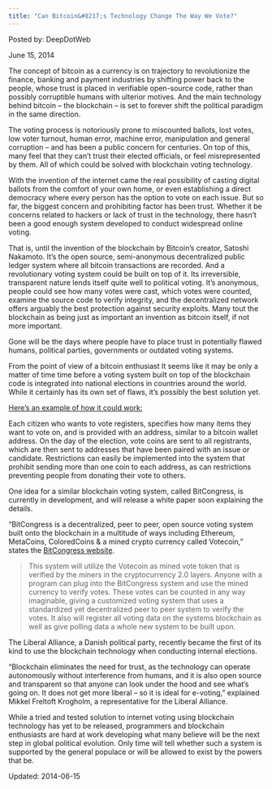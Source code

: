 ```yaml
---
title: "Can Bitcoin&#8217;s Technology Change The Way We Vote?"
---
```


Posted by: DeepDotWeb

<span>June 15, 2014</span>
    

<p style="margin-bottom: 0in;">The concept of bitcoin as a currency is on trajectory to revolutionize the finance, banking and payment industries by shifting power back to the people, whose trust is placed in verifiable open-source code, rather than possibly corruptible humans with ulterior motives. And the main technology behind bitcoin – the blockchain – is set to forever shift the political paradigm in the same direction.</p>
<p style="margin-bottom: 0in;">The voting process is notoriously prone to miscounted ballots, lost votes, low voter turnout, human error, machine error, manipulation and general corruption – and has been a public concern for centuries. On top of this, many feel that they can&#8217;t trust their elected officials, or feel misrepresented by them. All of which could be solved with blockchain voting technology.</p>
<p style="margin-bottom: 0in;">With the invention of the internet came the real possibility of casting digital ballots from the comfort of your own home, or even establishing a direct democracy where every person has the option to vote on each issue. But so far, the biggest concern and prohibiting factor has been trust. Whether it be concerns related to hackers or lack of trust in the technology, there hasn&#8217;t been a good enough system developed to conduct widespread online voting.</p>
<p style="margin-bottom: 0in;">That is, until the invention of the blockchain by Bitcoin&#8217;s creator, Satoshi Nakamoto. It&#8217;s the open source, semi-anonymous decentralized public ledger system where all bitcoin transactions are recorded. And a revolutionary voting system could be built on top of it. Its irreversible, transparent nature lends itself quite well to political voting. It&#8217;s anonymous, people could see how many votes were cast, which votes were counted, examine the source code to verify integrity, and the decentralized network offers arguably the best protection against security exploits. Many tout the blockchain as being just as important an invention as bitcoin itself, if not more important.</p>
<p style="margin-bottom: 0in;">Gone will be the days where people have to place trust in potentially flawed humans, political parties, governments or outdated voting systems.</p>
<p style="margin-bottom: 0in;">From the point of view of a bitcoin enthusiast It seems like it may be only a matter of time time before a voting system built on top of the blockchain code is integrated into national elections in countries around the world. While it certainly has its own set of flaws, it&#8217;s possibly the best solution yet.</p>
<p style="margin-bottom: 0in;"><span style="text-decoration: underline;">Here&#8217;s an example of how it could work:</span></p>
<p style="margin-bottom: 0in;">Each citizen who wants to vote registers, specifies how many items they want to vote on, and is provided with an address, similar to a bitcoin wallet address. On the day of the election, vote coins are sent to all registrants, which are then sent to addresses that have been paired with an issue or candidate. Restrictions can easily be implemented into the system that prohibit sending more than one coin to each address, as can restrictions preventing people from donating their vote to others.</p>
<p style="margin-bottom: 0in;">One idea for a similar blockchain voting system, called BitCongress, is currently in development, and will release a white paper soon explaining the details.</p>
<p style="margin-bottom: 0in;">“BitCongress is a decentralized, peer to peer, open source voting system built onto the blockchain in a multitude of ways including Ethereum, MetaCoins, ColoredCoins &amp; a mined crypto currency called Votecoin,” states the <a href="http://www.bitcongress.org/about.html" target="_blank">BitCongress website</a>.</p>
<blockquote>
<p style="margin-bottom: 0in;">This system will utilize the Votecoin as mined vote token that is verified by the miners in the cryptocurrency 2.0 layers. Anyone with a program can plug into the BitCongress system and use the mined currency to verify votes. These votes can be counted in any way imaginable, giving a customized voting system that uses a standardized yet decentralized peer to peer system to verify the votes. It also will register all voting data on the systems blockchain as well as give polling data a whole new system to be built upon.</p>
</blockquote>
<p style="margin-bottom: 0in;">The Liberal Alliance, a Danish political party, recently became the first of its kind to use the blockchain technology when conducting internal elections.</p>
<p style="margin-bottom: 0in;">“Blockchain eliminates the need for trust, as the technology can operate autonomously without interference from humans, and it is also open source and transparent so that anyone can look under the hood and see what’s going on. It does not get more liberal – so it is ideal for e-voting,” explained Mikkel Freltoft Krogholm, a representative for the Liberal Alliance.</p>
<p style="margin-bottom: 0in;">While a tried and tested solution to internet voting using blockchain technology has yet to be released, programmers and blockchain enthusiasts are hard at work developing what many believe will be the next step in global political evolution. Only time will tell whether such a system is supported by the general populace or will be allowed to exist by the powers that be.</p>

Updated: 2014-06-15
    
